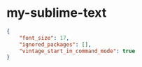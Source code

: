# my-sublime-text

```json
{
    "font_size": 17,
    "ignored_packages": [],
    "vintage_start_in_command_mode": true
}
```
